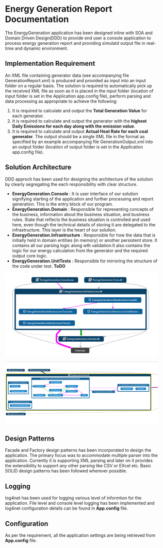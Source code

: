 # Energy Generation Report Documentation
The EnergyGeneration application has been designed inline with SOA and Domain Driven Design(DDD) to provide end user a console application to process energy generation report and providing simulatd output file in real-time and dynamic environment.

## Implementation Requirement
An XML file containing generator data (see accompanying file GenerationReport.xml) is produced and provided as input into an input folder on a regular basis. 
The solution is required to automatically pick up the received XML file as soon as it is placed in the input folder (location of input folder is set in the Application app.config file), perform parsing and data processing as appropriate to achieve the following:
1.	It is required to calculate and output the **Total Generation Value** for each generator.
2.	It is required to calculate and output the generator with the **highest Daily Emissions for each day along with the emission value**.
3.	It is required to calculate and output **Actual Heat Rate for each coal generator**. 
The output should be a single XML file in the format as specified by an example accompanying file GenerationOutput.xml into an output folder (location of output folder is set in the Application app.config file).  


## Solution Architecture

DDD approch has been used for designing the architecture of the solution by clearly segregating the each responsibility with clear structure.
 - **EnergyGeneration.Console** : It is user interface of our solution signifying starting of the application and further processing and report generation. This is the entry block of our program.
 - **EnergyGeneration.Domain** : Responsible for representing concepts of the business, information about the business situation, and business rules. State that reflects the business situation is controlled and used here, even though the technical details of storing it are delegated to the infrastructure. This layer is the heart of our solution.
 - **EnergyGeneration.Infrastructure** : Responsible for how the data that is initially held in domain entities (in memory) or another persistent store. It contains all our parsing logic along wth validation.It also contains the logic for our energy calculation from the generator and the required output core logic.
 - **EnergyGeneration.UnitTests** : Responsible for mirroring the structure of the code under test. **ToDO**
 
 ![alt text](https://github.com/bishwaranjans/EnergyGeneration/blob/master/Documentation/EnergyGenerationReport.PNG)
 
  ![alt text](https://github.com/bishwaranjans/EnergyGeneration/blob/master/Documentation/EntitiesRelationshipDiagram.PNG)
 ## Design Patterns
 
Facade and Factory design patterns has been incorporated to design the application. The primary focus was to accommodate multiple parser into the application. Currently it is supporting XML parsing and later on it provides the extensibility to support any other parsing like CSV or EXcel etc. Basic SOLID design patterns has been followed wherever possible. 

## Logging
log4net has been used for logging various level of informtion for the application. File level and console level logging has been implemented and log4net configuration details can be found in **App.config** file.

 ## Configuration
 As per the requirement, all the application settings are being retrieved from **App.config** file.
